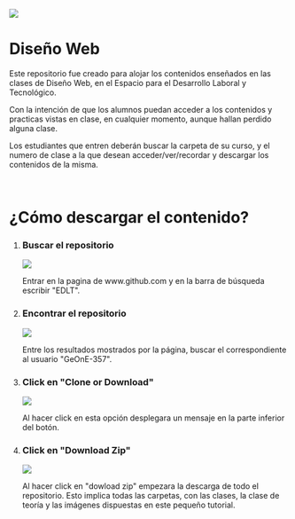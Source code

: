 <img src="../master/Logo-pasos/logo.png"></img>
<h1>Diseño Web</h1>
<p>Este repositorio fue creado para alojar los contenidos enseñados en las clases de Diseño Web, en el Espacio para el Desarrollo Laboral y Tecnológico.</p>
<p>Con la intención de que los alumnos puedan acceder a los contenidos y practicas vistas en clase, en cualquier momento, aunque hallan perdido alguna clase.</p>
<p>Los estudiantes que entren deberán buscar la carpeta de su curso, y el numero de clase a la que desean acceder/ver/recordar y descargar los contenidos de la misma.</p>
<br>
<h1>¿Cómo descargar el contenido?</h1>
<ol>
	<li>
		<h3>Buscar el repositorio</h3>
		<img src="../master/Logo-pasos/01.png">
		<p>Entrar en la pagina de www.github.com y en la barra de búsqueda escribir "EDLT".</p>
	</li>
	<li>
		<h3>Encontrar el repositorio</h3>
		<img src="../master/Logo-pasos/02.png">
		<p>Entre los resultados mostrados por la página, buscar el correspondiente al usuario "GeOnE-357".</p>
	</li>
	<li>
		<h3>Click en "Clone or Download"</h3>
		<img src="../master/Logo-pasos/03.png">
		<p>Al hacer click en esta opción desplegara un mensaje en la parte inferior del botón.</p>
	</li>
	<li>
		<h3>Click en "Download Zip"</h3>
		<img src="../master/Logo-pasos/04.png">
		<p>Al hacer click en "dowload zip" empezara la descarga de todo el repositorio. Esto implica todas las carpetas, con las clases, la clase de teoría y las imágenes dispuestas en este pequeño tutorial.</p>
	</li>
</ol>